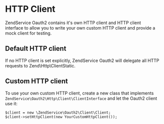 # HTTP ClientZendService Oauth2 contains it's own HTTP client and HTTP client interface to allow you to write your own custom HTTP client and provide a mock client for testing.## Default HTTP clientIf no HTTP client is set explicitly, ZendService Oauth2 will delegate all HTTP requeststo Zend\Http\ClientStatic.## Custom HTTP clientTo use your own custom HTTP client, create a new class that implements`ZendService\Oauth2\Http\Client\ClientInterface` and let the Oauth2 client use it:```$client = new \ZendService\Oauth2\Client\Client;$client->setHttpClient(new YourCustomHttpClient());```